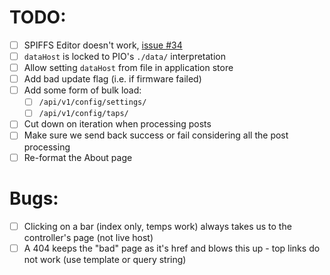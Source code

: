 # TODO:

- [ ] SPIFFS Editor doesn't work, [issue #34](https://github.com/lbussy/keg-cop/issues/34)
- [ ] `dataHost` is locked to PIO's `./data/` interpretation
- [ ] Allow setting `dataHost` from file in application store
- [ ] Add bad update flag (i.e. if firmware failed)
- [ ] Add some form of bulk load:
    - [ ] `/api/v1/config/settings/`
    - [ ] `/api/v1/config/taps/`
- [ ] Cut down on iteration when processing posts
- [ ] Make sure we send back success or fail considering all the post processing
- [ ] Re-format the About page

# Bugs:

- [ ] Clicking on a bar (index only, temps work) always takes us to the controller's page (not live host)
- [ ] A 404 keeps the "bad" page as it's href and blows this up - top links do not work (use template or query string)
